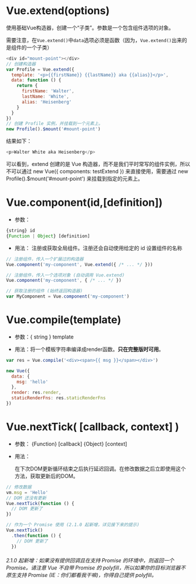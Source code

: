 # Vue.extend(options)

使用基础Vue构造器，创建一个“子类”。参数是一个包含组件选项的对象。

需要注意，在`Vue.extend()`中`data`选项必须是函数（因为，`Vue.extend()`出来的是组件的一个子类）

```js
<div id="mount-point"></div>
// 创建构造器
var Profile = Vue.extend({
  template: '<p>{{firstName}} {{lastName}} aka {{alias}}</p>',
  data: function () {
    return {
      firstName: 'Walter',
      lastName: 'White',
      alias: 'Heisenberg'
    }
  }
})
// 创建 Profile 实例，并挂载到一个元素上。
new Profile().$mount('#mount-point')
```

结果如下：

```js
<p>Walter White aka Heisenberg</p>
```

可以看到，extend 创建的是 Vue 构造器，而不是我们平时常写的组件实例，所以不可以通过 new Vue({ components: testExtend }) 来直接使用，需要通过 new Profile().$mount('#mount-point') 来挂载到指定的元素上。


# Vue.component(id,[definition])

* 参数：
```js
{string} id
{Function | Object} [definition]
```

* 用法：
注册或获取全局组件。注册还会自动使用给定的 id 设置组件的名称

```js
// 注册组件，传入一个扩展过的构造器
Vue.component('my-component', Vue.extend({ /* ... */ }))

// 注册组件，传入一个选项对象 (自动调用 Vue.extend)
Vue.component('my-component', { /* ... */ })

// 获取注册的组件 (始终返回构造器)
var MyComponent = Vue.component('my-component')
```

# Vue.compile(template)

* 参数：{ string } template

* 用法：将一个模板字符串编译成render函数。**只在完整版时可用**。

```js
var res = Vue.compile('<div><span>{{ msg }}</span></div>')

new Vue({
  data: {
    msg: 'hello'
  },
  render: res.render,
  staticRenderFns: res.staticRenderFns
})
```

# Vue.nextTick( [callback, context] )

* 参数：
  {Function} [callback]
  {Object} [context]

* 用法：

  在下次DOM更新循环结束之后执行延迟回调。在修改数据之后立即使用这个方法，获取更新后的DOM。

```js
// 修改数据
vm.msg = 'Hello'
// DOM 还没有更新
Vue.nextTick(function () {
  // DOM 更新了
})

// 作为一个 Promise 使用 (2.1.0 起新增，详见接下来的提示)
Vue.nextTick()
  .then(function () {
    // DOM 更新了
  })
```

###### 2.1.0 起新增：如果没有提供回调且在支持 Promise 的环境中，则返回一个 Promise。请注意 Vue 不自带 Promise 的 polyfill，所以如果你的目标浏览器不原生支持 Promise (IE：你们都看我干嘛)，你得自己提供 polyfill。